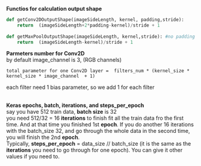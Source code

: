 
**Functios for calculation output shape**<br>
```python
def getConv2DOutputShape(imageSideLength, kernel, padding,stride):
    return  (imageSideLength+2*padding-kernel)/stride + 1
    
def getMaxPoolOutputShape(imageSideLength, kernel,stride): #no padding for maxpool
    return  (imageSideLength-kernel)/stride + 1
```


**Parmeters number for Conv2D**<br>
by default image_channel is 3, (RGB channels) <br>
```
total parameter for one Conv2D layer =  filters_num * (kernel_size * kernel_size * image_channel  + 1)  
```
each filter need 1 bias parameter, so we add 1 for each filter



<br>**Keras epochs, batch, iterations, and steps_per_epoch** <br>
say you have 512 train data, **batch size** is 32<br>
you need 512/32 = 16 **iterations** to finish fit all the train data fro the first time.
And at that time you finished 1st **epoch**. If you do another 16 iterations with the batch_size 32, and go through the whole data in the second time, you will finish the 2nd **epoch**.<br>
Typically, **steps_per_epoch** = data_size // batch_size (it is the same as the **iterations** you need to go through for one epoch). You can give it other values if you need to.


